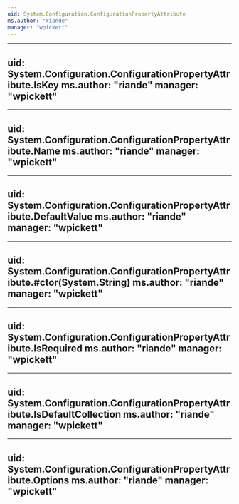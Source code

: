```yaml
---
uid: System.Configuration.ConfigurationPropertyAttribute
ms.author: "riande"
manager: "wpickett"
---
```


---
uid: System.Configuration.ConfigurationPropertyAttribute.IsKey
ms.author: "riande"
manager: "wpickett"
---

---
uid: System.Configuration.ConfigurationPropertyAttribute.Name
ms.author: "riande"
manager: "wpickett"
---

---
uid: System.Configuration.ConfigurationPropertyAttribute.DefaultValue
ms.author: "riande"
manager: "wpickett"
---

---
uid: System.Configuration.ConfigurationPropertyAttribute.#ctor(System.String)
ms.author: "riande"
manager: "wpickett"
---

---
uid: System.Configuration.ConfigurationPropertyAttribute.IsRequired
ms.author: "riande"
manager: "wpickett"
---

---
uid: System.Configuration.ConfigurationPropertyAttribute.IsDefaultCollection
ms.author: "riande"
manager: "wpickett"
---

---
uid: System.Configuration.ConfigurationPropertyAttribute.Options
ms.author: "riande"
manager: "wpickett"
---
